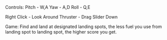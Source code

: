 Controls: 
Pitch - W,A
Yaw - A,D
Roll - Q,E

Right Click - Look Around
Thruster - Drag Slider Down

Game:
Find and land at designated landing spots, the less fuel you use from landing spot to landing spot, the higher score you get.
